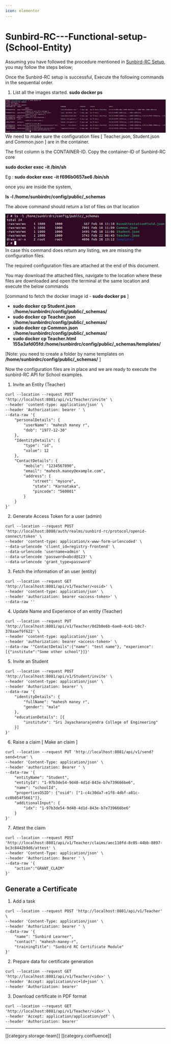 ```yaml
---
icon: elementor
---
```


# Sunbird-RC---Functional-setup-(School-Entity)

Assuming you have followed the procedure mentioned in [Sunbird-RC Setup](https://project-sunbird.atlassian.net/wiki/spaces/UM/pages/3085500423/Sunbird+RC+Setup?focusedCommentId=3096510507#comment-3096510507), you may follow the steps below;

Once the Sunbird-RC setup is successful, Execute the following commands in the sequential order.

1. List all the images started. **sudo docker ps**

![](../../../../../.gitbook/assets/image-20220308-090559.png)We need to make sure the configuration files \[ Teacher.json, Student.json and Common.json ] are in the container.

The first column is the CONTAINER-ID. Copy the container-ID of Sunbird-RC core

**sudo docker exec -it /bin/sh**

Eg : **sudo docker exec -it f696b0657ae6 /bin/sh**

once you are inside the system,

**ls -l /home/sunbirdrc/config/public/\_schemas**

The above command should return a list of files on that location

![](../../../../../.gitbook/assets/image-20220308-091918.png)In case this command does return any listing, we are missing the configuration files.

The required configuration files are attached at the end of this document.

You may download the attached files, navigate to the location where these files are downloaded and open the terminal at the same location and execute the below commands

\[command to fetch the docker image id - **sudo docker ps** ]

* **sudo docker cp Student.json :/home/sunbirdrc/config/public/\_schemas/**
* **sudo docker cp Teacher.json :/home/sunbirdrc/config/public/\_schemas/**
* **sudo docker cp Common.json :/home/sunbirdrc/config/public/\_schemas/**
* **sudo docker cp Teacher.html 155a3afd05fd:/home/sunbirdrc/config/public/\_schemas/templates/**

\[Note: you need to create a folder by name templates on **/home/sunbirdrc/config/public/\_schemas/** ]

Now the configuration files are in place and we are ready to execute the sunbird-RC API for School examples.

1. Invite an Entity (Teacher)

```
curl --location --request POST 'http://localhost:8081/api/v1/Teacher/invite' \
--header 'content-type: application/json' \
--header 'Authorization: bearer ' \
--data-raw '{
    "personalDetails": {
        "userName": "mahesh maney r",
        "dob": "1977-12-30"
    },
    "IdentityDetails": {
        "type": "id",
        "value": 12
    },
    "ContactDetails": {
        "mobile": "1234567890",
        "email": "mahesh.maney@example.com",
        "address": {
            "street": "mysore",
            "state": "Karnataka",
            "pincode": "560001"
        }
    }
}'
```

2. Generate Access Token for a user (admin)

```
curl --location --request POST 'http://localhost:8080/auth/realms/sunbird-rc/protocol/openid-connect/token' \
--header 'content-type: application/x-www-form-urlencoded' \
--data-urlencode 'client_id=registry-frontend' \
--data-urlencode 'username=admin' \
--data-urlencode 'password=abcd@123' \
--data-urlencode 'grant_type=password'
```

3. Fetch the information of an user (entity)

```
curl --location --request GET 'http://localhost:8081/api/v1/Teacher/<osid>' \
--header 'content-type: application/json' \
--header 'authorization: bearer <access-token>' \
--data-raw ''
```

4. Update Name and Experience of an entity (Teacher)

```
curl --location --request PUT 'http://localhost:8081/api/v1/Teacher/0d2b0e6b-6ae0-4c41-b0c7-378aaef9f622' \
--header 'content-type: application/json' \
--header 'authorization: bearer <access-token>' \
--data-raw '"ContactDetails":{"name": "test name"}, "experience":[{"institute":"Some other school"}]}'
```

5. Invite an Student

```
curl --location --request POST 'http://localhost:8081/api/v1/Student/invite' \
--header 'content-type: application/json' \
--header 'Authorization: bearer' \
--data-raw '{
    "identityDetails": {
        "fullName": "mahesh maney r",
        "gender": "male"
    },
    "educationDetails": [{
        "institute": "Sri Jayachanarajendra College of Engineering"
    }]
}'
```

6. Raise a claim \[ Make an claim ]

```
curl --location --request PUT 'http://localhost:8081/api/v1/send?send=true' \
--header 'Content-Type: application/json' \
--header 'authorization: Bearer ' \
--data-raw '{
    "entityName": "Student",
    "entityId": "1-97b3de54-9d40-4d1d-843e-b7e739666be6",
    "name": "schoolId",
    "propertiesOSID": {"osid": ["1-c4c30da7-e1f8-4dbf-a81c-cc0b054f5661"]},
    "additionalInput": {
        "idx": "1-97b3de54-9d40-4d1d-843e-b7e739666be6"
    }
}'
```

7. Attest the claim

```
curl --location --request POST 'http://localhost:8081/api/v1/Teacher/claims/aec110fd-8c05-44bb-8897-bc3c8442b9d6/attest' \
--header 'Content-Type: application/json' \
--header 'Authorization: Bearer ' \
--data-raw '{
    "action":"GRANT_CLAIM"
}'
```

## Generate a Certificate

1. Add a task

```
curl --location --request POST 'http://localhost:8081/api/v1/Teacher' \
--header 'Content-Type: application/json' \
--header 'Authorization: bearer ' \
--data-raw '{
    "name": "Sunbird Learner",
    "contact": "mahesh-maney-r",
    "trainingTitle": "Sunbird RC Certificate Module"
}'
```

2. Prepare data for certificate generation

```
curl --location --request GET 'http://localhost:8081/api/v1/Teacher/<idx>' \
--header 'Accept: application/vc+ld+json' \
--header 'Authorization: bearer'
```

3. Download certificate in PDF format

```
curl --location --request GET 'http://localhost:8081/api/v1/Teacher/<idx>' \
--header 'Accept: application/application/pdf' \
--header 'Authorization: bearer'
```

***

\[\[category.storage-team]] \[\[category.confluence]]
